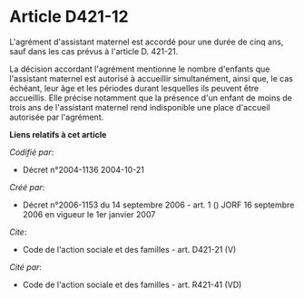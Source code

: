# Article D421-12

L'agrément d'assistant maternel est accordé pour une durée de cinq ans, sauf dans les cas prévus à l'article D. 421-21. 

La décision accordant l'agrément mentionne le nombre d'enfants que l'assistant maternel est autorisé à accueillir
simultanément, ainsi que, le cas échéant, leur âge et les périodes durant lesquelles ils peuvent être accueillis. Elle
précise notamment que la présence d'un enfant de moins de trois ans de l'assistant maternel rend indisponible une place
d'accueil autorisée par l'agrément.

**Liens relatifs à cet article**

_Codifié par_:

  - Décret n°2004-1136 2004-10-21

_Créé par_:

  - Décret n°2006-1153 du 14 septembre 2006 - art. 1 () JORF 16 septembre 2006 en vigueur le 1er janvier 2007

_Cite_:

  - Code de l'action sociale et des familles - art. D421-21 (V)

_Cité par_:

  - Code de l'action sociale et des familles - art. R421-41 (VD)
